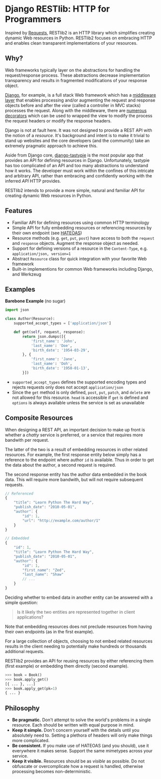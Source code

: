 Django RESTlib: HTTP for Programmers
====================================
Inspired by [Requests][1], RESTlib2 is an HTTP library which simplifies
creating dynamic Web resources in Python. RESTlib2 focuses on embracing
HTTP and enables clean transparent implementations of your resources.

Why?
----
Web frameworks typically layer on the abstractions for handling
the request/response process. These abstractions decrease implementation
transparency and results in fragmented modifications of your response
object.

[Django][2], for example, is a full stack Web framework which has a
[middleware layer][3] that enables processing and/or augmenting the request
and response objects before and after the _view_ (called a controller in
MVC stacks) processes the request. Along with the middleware, there are
[numerous][4] [decorators][5] which can be used to wrapped the view to
modify the process the request headers or modify the response headers.

Django is not at fault here. It was not designed to provide a REST API
with the notion of a _resource_. It's background and intent is
to make it trivial to stand up websites and the core developers (and
the community) take an extremely pragmatic approach to achieve this.

Aside from Django core, [django-tastypie][6] is the most popular app that
provides an API for defining resources in Django. Unfortunately, tastypie
has too complicated of an API and too many abstractions to understand
how it works. The developer must work within the confines of this intricate
and arbitrary API, rather than embracing and confidently working with
the inferred _API_ HTTP provides.

RESTlib2 intends to provide a more simple, natural and familiar API for
creating dynamic Web resources in Python.

[1]: http://python-requests.org
[2]: http://www.djangoproject.com
[3]: https://docs.djangoproject.com/en/1.3/ref/middleware/
[4]: https://docs.djangoproject.com/en/1.3/topics/conditional-view-processing/
[5]: https://docs.djangoproject.com/en/1.3/topics/http/decorators/
[6]: http://django-tastypie.readthedocs.org/en/latest/index.html

Features
--------
* Familiar API for defining resources using common HTTP terminology
* Simple API for fully embedding resources or referencing resources by
  their own endpoint (see [HATEOAS][7])
* Resource methods (e.g. `get`, `put`, `post`) have access to both the
  `request` and `response` objects. Augment the response object as needed.
* Support for defining versions of a resource in the `Content-Type`, e.g.
  `application/json, version=1`
* Abstract `Resource` class for quick integration with your favorite
  Web framework
* Built-in implementions for common Web frameworks including Django,
  and Werkzeug

[7]: http://en.wikipedia.org/wiki/HATEOAS

Examples
--------

**Barebone Example** (no sugar)

```python
import json

class Author(Resource):
    supported_accept_types = ['application/json']

    def get(self, request, response):
        return json.dumps([{
            'first_name': 'John',
            'last_name': 'Doe',
            'birth_date': '1954-03-29',
        }, {
            'first_name': 'Jane',
            'last_name': 'Doh',
            'birth_date': '1958-01-13',
        }])
```

* ``supported_accept_types`` defines the supported encoding types and rejects
  requests only does not accept `application/json`
* Since the `get` method is only defined, `post`, `put`, `patch`, and
  `delete` are not allowed for this resource. `head` is accessible if
  `get` is defined and `options` is always available unless the service
  is set as unavailable

Composite Resources
------------------
When designing a REST API, an important decision to make up front is
whether a _chatty_ service is preferred, or a service that requires
more bandwith per request.

The latter of the two is a result of embedding resources in other related
resources. For example, the first response entity below simply has a
reference to the endpoint where author `id` is available. Thus in order to
get the data about the author, a second request is required.

The second response entity has the author data embedded in the book data.
This will require more bandwith, but will not require subsequent requests.

```javascript
// Referenced
{
    "title": "Learn Python The Hard Way",
    "publish_date": "2010-05-01",
    "author": {
        "id": 1,
        "url": "http://example.com/author/1"
    }
}

// Embedded
{
    "id": 1,
    "title": "Learn Python The Hard Way",
    "publish_date": "2010-05-01",
    "author": {
        "id": 1,
        "first_name": "Zed",
        "last_name": "Shaw"
        // ...
    }
}
```

Deciding whether to embed data in another entity can be answered with a
simple question:

> Is it likely the two entities are represented together in client
applications?

Note that embedding resources does not preclude resources from having their
own endpoints (as in the first example).

For a large collection of objects, choosing to not embed related resources
results in the client needing to potentially make hundreds or thousands
additional requests.

RESTlib2 provides an API for reusing resources by either referencing them
(first example) or embedding them directly (second example).

```python
>>> book = Book()
>>> book.apply_get()
[{ ... }, ...]
>>> book.apply_get(pk=1)
{ ... }
```

Philosophy
----------

* **Be pragmatic.** Don't attempt to solve the world's problems in a single
  resource. Each should be written with equal purpose in mind.
* **Keep it simple.** Don't concern yourself with the details until you
  absolutely need to. Setting a plethora of headers will only make things
  more complicated.
* **Be consistent.** If you make use of HATEOAS (and you should), use it
  everywhere it makes sense. Support the same mimetypes across your service.
* **Keep it visible.** Resources should be as _visible_ as possible. Do not
  obfuscate or overcomplicate how a request is handled, otherwise processing
  becomes non-deterministic.
